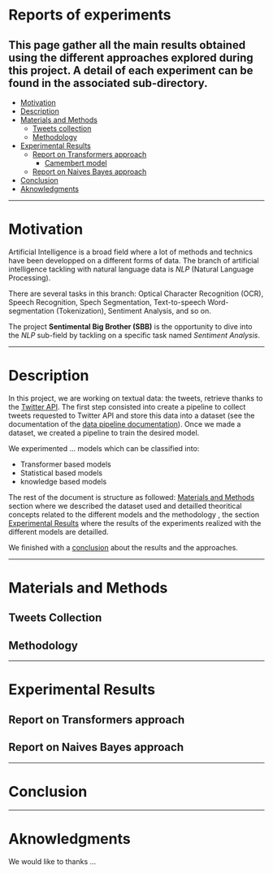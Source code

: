 # Reports of experiments

This page gather all the main results obtained using the different approaches explored during this project.
A detail of each experiment can be found in the associated sub-directory.
---

- [Motivation](#motivation)
- [Description](#description)
- [Materials and Methods](#materials-and-methods)
  * [Tweets collection](#tweets-collection)
  * [Methodology](#methodology)
- [Experimental Results](#experimental-results)
  * [Report on Transformers approach](#Transformers-approach)
    + [Camembert model](#camembert-model)
  * [Report on Naives Bayes approach](#naives-bayes-model)
- [Conclusion](#conclusion)
- [Aknowledgments](#aknowledgments)

---

# Motivation
Artificial Intelligence is a broad field where a lot of methods and technics have been developped on a different forms of data.
The branch of artificial intelligence tackling with natural language data is *NLP* (Natural Language Processing).

There are several tasks in this branch: Optical Character Recognition (OCR), Speech Recognition, Spech Segmentation, Text-to-speech Word-segmentation (Tokenization), Sentiment Analysis, and so on.

The project **Sentimental Big Brother (SBB)** is the opportunity to dive into the *NLP* sub-field by tackling on a specific task named *Sentiment Analysis*.

---

# Description
In this project, we are working on textual data: the tweets, retrieve thanks to the [Twitter API](https://developer.twitter.com/en/docs).
The first step consisted into create a pipeline to collect tweets requested to Twitter API and store this data into a dataset (see the documentation of the [data pipeline documentation](https://github.com/42-AI/SentimentalBB/issues/66)).
Once we made a dataset, we created a pipeline to train the desired model.

We experimented ... models which can be classified into:
* Transformer based models
* Statistical based models 
* knowledge based models

The rest of the document is structure as followed: [Materials and Methods](#materials-and-methods) section where we described the dataset used and detailled theoritical concepts related to the different models and the methodology , the section [Experimental Results](#experimental-results) where the results of the experiments realized with the different models are detailled.

We finished with a [conclusion](#conclusion) about the results and the approaches. 


---

# Materials and Methods

## Tweets Collection

## Methodology


---

# Experimental Results

## Report on Transformers approach


## Report on Naives Bayes approach


---

# Conclusion

---

# Aknowledgments

We would like to thanks ...
